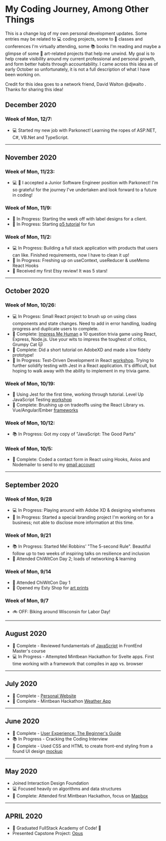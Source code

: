 # My Coding Journey, Among Other Things

This is a change log of my own personal development updates. Some entries may be related to :computer: coding projects, some to :school_satchel: classes and conferences I'm virtually attending, some :books: books I'm reading and maybe a glimpse of some :art: art-related projects that help me unwind. My goal is to help create visibility around my current professional and personal growth, and form better habits through accountability. I came across this idea as of early October so unfortunately, it is not a full description of what I have been working on.

Credit for this idea goes to a network friend, David Walton @djwalto . Thanks for sharing this idea!

## December 2020

### Week of Mon, 12/7: 

- :computer: Started my new job with Parkonect! Learning the ropes of ASP.NET, C#, VB.Net and TypeScript.
---

## November 2020

### Week of Mon, 11/23: 
- :computer: :clap: I accepted a Junior Software Engineer position with Parkonect! I'm so grateful for the journey I've undertaken and look forward to a future in coding!

### Week of Mon, 11/9:

- :art: In Progress: Starting the week off with label designs for a client.
- :school_satchel: In Progress: Starting [p5 tutorial](https://www.youtube.com/watch?v=yPWkPOfnGsw) for fun

### Week of Mon, 11/2:

- :computer: In Progress: Building a full stack application with products that users can like. Finished requirements, now I have to clean it up!
- :school_satchel: In Progress: Freshing up on useContext, useReducer & useMemo React Hooks
- :art: Received my first Etsy review! It was 5 stars!

---

## October 2020

### Week of Mon, 10/26:

- :computer: In Progess: Small React project to brush up on using class components and state changes. Need to add in error handling, loading progress and duplicate users to complete.
- :clap: Complete: [Impress Me Human](https://impressgrump.herokuapp.com/) a 10 question trivia game using React, Express, Node.js. Use your wits to impress the toughest of critics, Grumpy Cat :cat:
- :clap: Complete: Did a short tutorial on AdobeXD and made a low fidelty prototype!
- :school_satchel: In Progress: Test-Driven Development in React [workshop](https://app.pluralsight.com/library/courses/test-driven-development-react/table-of-contents). Trying to further solidify testing with Jest in a React application. It's difficult, but hoping to walk away with the ability to implement in my trivia game.

### Week of Mon, 10/19:

- :clap: Using Jest for the first time, working through tutorial. Level Up JavaScript Testing [workshop](https://www.youtube.com/watch?v=D9DdY2WmM-s)
- :clap: Complete: Brushing up on tradeoffs using the React Library vs. Vue/Angular/Ember [frameworks](https://app.pluralsight.com/library/courses/react-big-picture/table-of-contents)

### Week of Mon, 10/12:

- :books: In Progress: Got my copy of "JavaScript: The Good Parts"

### Week of Mon, 10/5:

- :clap: Complete: Coded a contact form in React using Hooks, Axios and Nodemailer to send to my [gmail account](https://github.com/jennmez/contact-me-form)

---

## September 2020

### Week of Mon, 9/28

- :computer: In Progress: Playing around with Adobe XD & designing wireframes
- :art: In Progress: Started a special branding project I'm working on for a business; not able to disclose more information at this time.

### Week of Mon, 9/21

- :books: In Progress: Started Mel Robbins' "The 5-second Rule". Beautiful follow up to two weeks of inspiring talks on resilience and inclusion
- :school_satchel: Attended ChiWitCon Day 2; loads of networking & learning

### Week of Mon, 9/14

- :school_satchel: Attended ChiWitCon Day 1
- :art: Opened my Esty Shop for [art prints](https://www.etsy.com/shop/jennmezStudio)

### Week of Mon, 9/7

- :bike: OFF: Biking around Wisconsin for Labor Day!

---

## August 2020

- :clap: Complete - Reviewed fundamentals of [JavaScript](https://frontendmasters.com/courses/getting-started-javascript-v2/) in FrontEnd Master's course
- :computer: In Progress - Attempted Mintbean Hackathon for Svelte apps. First time working with a framework that compiles in app vs. browser

---

## July 2020

- :clap: Complete - [Personal Website](https://jennmez.com)
- :clap: Complete - Mintbean Hackathon [Weather App](https://jennmez.github.io/weather/)

---

## June 2020

- :clap: Complete - [User Experience: The Beginner's Guide](https://www.interaction-design.org/jennifer-misewicz/certificate/course/ba73673d-fd63-415a-b461-e94837e8a2c4)
- :books: In Progress - Cracking the Coding Interview
- :clap: Complete - Used CSS and HTML to create front-end styling from a found UI design [mockup](https://codepen.io/jennmez/pen/VwejdqO)

---

## May 2020

- Joined Interaction Design Foundation
- :computer: Focused heavily on algorithms and data structures
- :clap: Complete: Attended first Mintbean Hackathon, focus on [Mapbox](https://jennmez.github.io/mapbox/)

---

## APRIL 2020

- :clap: Graduated FullStack Academy of Code! :clap:
- Presented Capstone Project: [Opus](https://www.youtube.com/watch?v=yjzeJ6ujNa4)
